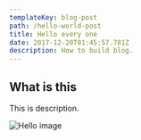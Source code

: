 ```yaml
---
templateKey: blog-post
path: /hello-world-post
title: Hello every one
date: 2017-12-20T01:45:57.781Z
description: How to build blog.
---
```

## What is this

This is description.

![Hello image](/img/man.jpg)
